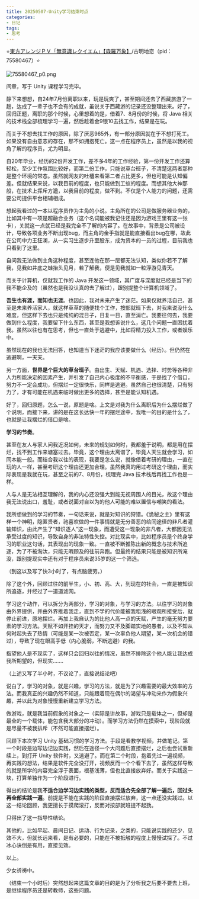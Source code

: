 ```yaml
---
title: 20250507-Unity学习结束时点
categories:
- 日记
tags:
- 思考
---
```

⭐[東方アレンジＰＶ「無意識レクイエム」【森羅万象】](https://www.bilibili.com/video/BV1UF411o7A6/?spm_id_from=333.337.search-card.all.click&vd_source=8182477e8efc82ad65b2ff540983f79f)/古明地恋（pid：75580467）⭐

![75580467_p0.png](https://byyw-oss1.oss-cn-hangzhou.aliyuncs.com/img/2025/05/07-fb556246f98d1d514e8fc50fcd261dc3-75580467_p0.png.webp)

间章，写于 Unity 课程学习完毕。

静下来想想，自24年7月份离职以来，玩是玩爽了，甚至期间还去了西藏旅游了一趟，达成了一辈子也不会有的成就，虽说关于西藏游的记录还没整理出来。好了，回归正题，离职的那个时候，心里想着的是，借着7、8月份的时候，将 Java 相关的技术栈全部梳理学习一遍，然后趁着金9银10去找工作，结果是在玩。

而关于不想去找工作的原因，除了厌恶965外，有一部分原因就在于不想打死工。如果没有自由意志的存在，那不如拥抱死亡。这一点在程序员上，虽然是以我的视角了解的程序员，尤为明显。

自20年毕业，经历的2份开发工作，差不多4年的工作经验，第一份开发工作还算轻松，至少工作氛围比较好，而第二份工作，只能说草台班子，不清楚这两者那种是整个环境的常态。虽然就网友的吐槽来看第二者占比更多，但也可能是认知偏差。但就结果来说，以我目前的程度，也只能做到工蚁的程度。而想其他大神那般，在技术上挥斥方遒，以我目前的程度，做不到。不仅是个人能力的问题，还需要公司提供平台相辅相成。

想起我看过的一本以程序员作为主角的小说。主角所在的公司是做服务器业务的，比如其中有一项是超融合业务（这个名词能被我记住还是因为游戏王里有这一张卡），关就这一点就已经是我完全不了解的内容了。在故事中，背景是公司被设计，导致各项业务不断出现bug，而主角的金手指就是能直接看出bug在哪，故此在公司中力王狂澜，从一实习生逐步升至股东，成为资本的一员的过程，目前我也只看到了这里。

自问我无法做到主角这种程度，甚至连他在那一层都无法认知，类似你若不了解我，见我如井底之蛙抬头见月，若了解我，便是见我就如一粒浮游见青天。

而关于计算机，仅就我工作的 Java 开发这一领域，其广度与深度就已经是当下的我不能企及的（虽然也是我没认真的去了解过），跟别提整个计算机领域了。

**吾生也有涯，而知也无涯**。也因此，我对未来产生了迷茫。如果仅就养活自己，甚至是未来养活家人，就这样草草的随便找个工作，按部就班下去，对我来说没什么难度，但这样下去也只是纯纯的混日子，日复一日，直至消亡。我要往何去，我要做到什么程度，我要留下什么东西，甚至是我想诉说什么，这几个问题一直困扰着我。虽然以往也有在思考，但也一直处于逃避中，比如将精力投入工作，或者娱乐中。

虽然现在的我也无法回答，也知道当下迷茫的我应该要做什么（经历）。但仍然在逃避啊，一天天。

另一方面，**世界是个巨大的草台班子**。由出生、天赋、机遇、选择、时势等各种非人力所能决定的因素产生，并引发了自己内心极度的不平衡感，于是找了个借口，努力不一定会成功，但摆烂一定很快乐，同样是逃避。虽然自己也很清楚，只有努力了，才有可能在机遇来临时做出更多的选择，甚至是能认知机遇。

好了，回归原题，怎么一说，原题是啥。上文是对我为什么离职后为什么摆烂做了个说明，而接下来，讲的是在这长达快一年的摆烂途中，我唯一的目的是什么了，也就是让我摆烂的借口是啥。

**学习的节奏**。

甚至在友人与家人问我近况如何，未来的规划如何时，我都羞于说明，都是用在摆烂，找不到工作来塘塞过去。毕竟，这个理由太离谱了，毕竟人天生就会学习，如同本能一般。而结合我以往的表现，我要是怎么说，就像借着考研的理由，一直在玩的人一样，甚至考研这个理由还更加合理。虽然我真的用过考研这个理由，而实际表现是我就在玩，甚至之前的7、8月份，梳理完 Java 技术栈后再找工作也是一样。

人与人是无法相互理解的，我的内心还没强大到能无视周围人的目光，故这个理由我无法说出口，羞耻，或者说面对自以为的他人可能的难以置信与嘲笑的看法。

我所想做到的学习的节奏，一句话来说，就是对知识的狩猎。《诡秘之主》里有这样一个神明，隐匿贤者，祂喜欢做的一件事情就是无分善恶的给同途径的非凡者灌输知识，由此产生了“知识逐人”这一现象，而遭受这一现象的非凡者，大都因无法承受过度的知识，导致自身的非法特性失控。对比现实中，比如程序员是个终身学习的职业这句话，其表现出的现象一致。一直被不断推陈出新的概念与技术所追逐，为了不被淘汰，只能无暇顾及的往前奔跑。但最终的结果只能是被知识所淹没，跟别提现实中还有对于程序员来说35岁的这一个筛选。

（到这以及写了快3小时了，有点脑疲劳。）

除了这个外，回顾过往的前半生，小、初、高、大，到现在的社会，一直是被知识所追逐，并经过了一道道滤网。

学习这个动作，可以拆分为两部分，学习的对象，与学习的方法。以往学习的对象由外界提供，并由外界推着我走，直到不学的代价能被我粗浅的眼观所接受后，就停止前进，原地摆烂。再加上我自认为的比他人高一点的天赋，产生的毫无努力要素的学习方法。天赋不如开挂的天才，而努力又不及脚踏实地的愚者，以及不知从何时起失去了热情（可能是某一次被否定，某一次辜负他人期望，某一次机会的错过），导致了现在眼高手低（内心脆弱，不断逃避）的我。

指望他人是不现实了，这样只会回归以往的情况，虽然不排除这个他人能让我达成我所期望的，但现实.......

（上述又写了半小时，不议论了，直接说结论吧）

说白了，学习的对象，就是兴趣，学习的方法，就是为了兴趣需要的最大效率的方法。而我真正的兴趣仍然不知道，只能跟着现在偶尔的渴望与冲动来作为假象兴趣，并以此为对象慢慢重新建立学习方法。

做游戏，就是我当前假象的对象之一（实际是讲故事，游戏只是载体之一，但却是最全的一个载体，能包含我大部分的冲动）。而学习方法仍然在摸索中，现阶段就是尽量不被我排斥（不然可能直接摆烂）。

回顾下本次学习 Unity 基础习惯的学习方法。手段是看教学视频，并做笔记。第一个时段是边写边记边实践，然后在途径一个大问题后直接摆烂，之后也尝试重新续上，到打开 Unity 软件时，又逃避了。而在第二个时段，抱着先过一遍视频，再实践的想法，结果是软件完全没打开，视频反而一个个看下去了，虽然这样导致的就是所学的内容完全浮于表面，根基浅薄，但也比直接放弃好。而关于实践这一块，打算单独作为一个阶段进行。

得出的结论是我**不适合边学习边实践的类型，反而适合先全部了解一遍后，回过头再全部实践一遍**。前提是不能在实践的阶段直接摆烂放弃，这一点还没实践过。以这一结论回顾，我更擅长于摸爬滚打，反而对按部就班提不起劲。

只得出了这一指导性结论。

其他的，比如早起、晨间日记、运动、行为记录，之类的，只能说实践的还少，见效不大，但就长远来看，是有必要的，只能在不被抵触的程度上慢慢试探了。不过冰心诀倒是有用，直接见效。

以上。

少女祈祷中。

（结束一个小时后）突然想起来这篇文章的目的是为了分析我之后要不要去上班，是继续程序员还是转教师，这些问题。

























